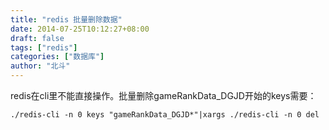 ```yaml
---
title: "redis 批量删除数据"
date: 2014-07-25T10:12:27+08:00
draft: false
tags: ["redis"]
categories: ["数据库"]
author: "北斗"
---
```

redis在cli里不能直接操作。批量删除gameRankData_DGJD开始的keys需要：

```
./redis-cli -n 0 keys "gameRankData_DGJD*"|xargs ./redis-cli -n 0 del
```